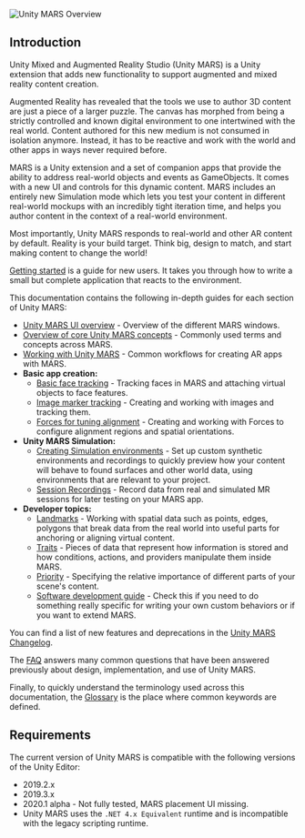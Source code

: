 ![Unity MARS Overview](images/mars-landing-image.png)

## Introduction

Unity Mixed and Augmented Reality Studio (Unity MARS) is a Unity extension that adds new functionality to support augmented and mixed reality content creation.

Augmented Reality has revealed that the tools we use to author 3D content are just a piece of a larger puzzle.
The canvas has morphed from being a strictly controlled and known digital environment to one intertwined with the real world.
Content authored for this new medium is not consumed in isolation anymore.
Instead, it has to be reactive and work with the world and other apps in ways never required before.

MARS is a Unity extension and a set of companion apps that provide the ability to address real-world objects and events as GameObjects.
It comes with a new UI and controls for this dynamic content.
MARS  includes an entirely new Simulation mode which lets you test your content in different real-world mockups with an incredibly tight iteration time, and helps you author content in the context of a real-world environment.

Most importantly, Unity MARS responds to real-world and other AR content by default.
Reality is your build target.
Think big, design to match, and start making content to change the world!

[Getting started](GettingStarted.md) is a guide for new users. It takes you through how to write a small but complete application that reacts to the environment.

This documentation contains the following in-depth guides for each section of Unity MARS:

* [Unity MARS UI overview](UIOverview.md) - Overview of the different MARS windows.
* [Overview of core Unity MARS concepts](MARSConcepts.md) - Commonly used terms and concepts across MARS.
* [Working with Unity MARS](WorkingWithMARS.md) - Common workflows for creating AR apps with MARS.
* __Basic app creation:__
    * [Basic face tracking](FaceTracking.md) - Tracking faces in MARS and attaching virtual objects to face features.
    * [Image marker tracking](Markers.md) - Creating and working with images and tracking them.
    * [Forces for tuning alignment](Forces.md) - Creating and working with Forces to configure alignment regions and spatial orientations.
* __Unity MARS Simulation:__
    * [Creating Simulation environments](SimulationEnvironments.md) - Set up custom synthetic environments and recordings to quickly preview how your content will behave to found surfaces and other world data, using environments that are relevant to your project.
    * [Session Recordings](SessionRecordings.md) - Record data from real and simulated MR sessions for later testing on your  MARS app.
* __Developer topics:__
    * [Landmarks](Landmarks.md) - Working with spatial data such as points, edges, polygons that break data from the real world into useful parts for anchoring or aligning virtual content.
    * [Traits](Traits.md) - Pieces of data that represent how information is stored and how conditions, actions, and providers manipulate them inside MARS.
    * [Priority](Priority.md) - Specifying the relative importance of different parts of your scene's content.
    * [Software development guide](SoftwareDevelopmentGuide.md) - Check this if you need to do something really specific for writing your own custom behaviors or if you want to extend MARS.


You can find a list of new features and deprecations in the [Unity MARS Changelog](../CHANGELOG.md).

The [FAQ](FAQ.md) answers many common questions that have been answered previously about design, implementation, and use of Unity MARS.

Finally, to quickly understand the terminology used across this documentation, the [Glossary](Glossary.md) is the place where common keywords are defined.


## Requirements
The current version of Unity MARS is compatible with the following versions of the Unity Editor:

* 2019.2.x
* 2019.3.x
* 2020.1 alpha - Not fully tested, MARS placement UI missing.
* Unity MARS uses the `.NET 4.x Equivalent` runtime and is incompatible with the legacy scripting runtime.
